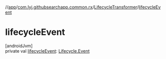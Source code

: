 //[app](../../../index.md)/[com.lyj.githubsearchapp.common.rx](../index.md)/[LifecycleTransformer](index.md)/[lifecycleEvent](lifecycle-event.md)

# lifecycleEvent

[androidJvm]\
private val [lifecycleEvent](lifecycle-event.md): [Lifecycle.Event](https://developer.android.com/reference/kotlin/androidx/lifecycle/Lifecycle.Event.html)
